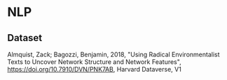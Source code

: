# NLP
## Dataset
Almquist, Zack; Bagozzi, Benjamin, 2018, "Using Radical Environmentalist Texts to Uncover Network Structure and Network Features", https://doi.org/10.7910/DVN/PNK7AB, Harvard Dataverse, V1 